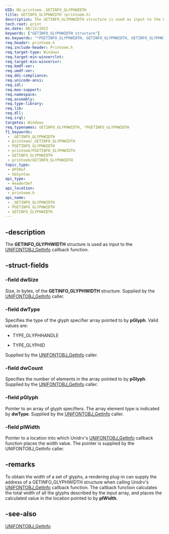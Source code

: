 ```yaml
---
UID: NS:printoem._GETINFO_GLYPHWIDTH
title: GETINFO_GLYPHWIDTH (printoem.h)
description: The GETINFO_GLYPHWIDTH structure is used as input to the UNIFONTOBJ_GetInfo callback function.
tech.root: print
ms.date: 08/12/2022
keywords: ["GETINFO_GLYPHWIDTH structure"]
ms.keywords: "*PGETINFO_GLYPHWIDTH, GETINFO_GLYPHWIDTH, GETINFO_GLYPHWIDTH structure [Print Devices], PGETINFO_GLYPHWIDTH, PGETINFO_GLYPHWIDTH structure pointer [Print Devices], _GETINFO_GLYPHWIDTH, print.getinfo_glyphwidth, print_unidrv-pscript_rendering_d4e07803-7342-4550-90fd-1ee8669934f0.xml, printoem/GETINFO_GLYPHWIDTH, printoem/PGETINFO_GLYPHWIDTH"
req.header: printoem.h
req.include-header: Printoem.h
req.target-type: Windows
req.target-min-winverclnt: 
req.target-min-winversvr: 
req.kmdf-ver: 
req.umdf-ver: 
req.ddi-compliance: 
req.unicode-ansi: 
req.idl: 
req.max-support: 
req.namespace: 
req.assembly: 
req.type-library: 
req.lib: 
req.dll: 
req.irql: 
targetos: Windows
req.typenames: GETINFO_GLYPHWIDTH, *PGETINFO_GLYPHWIDTH
f1_keywords:
 - _GETINFO_GLYPHWIDTH
 - printoem/_GETINFO_GLYPHWIDTH
 - PGETINFO_GLYPHWIDTH
 - printoem/PGETINFO_GLYPHWIDTH
 - GETINFO_GLYPHWIDTH
 - printoem/GETINFO_GLYPHWIDTH
topic_type:
 - APIRef
 - kbSyntax
api_type:
 - HeaderDef
api_location:
 - printoem.h
api_name:
 - _GETINFO_GLYPHWIDTH
 - PGETINFO_GLYPHWIDTH
 - GETINFO_GLYPHWIDTH
---
```


## -description

The **GETINFO_GLYPHWIDTH** structure is used as input to the [UNIFONTOBJ_GetInfo](./nc-printoem-pfngetinfo.md) callback function.

## -struct-fields

### -field dwSize

Size, in bytes, of the **GETINFO_GLYPHWIDTH** structure. Supplied by the [UNIFONTOBJ_GetInfo](./nc-printoem-pfngetinfo.md) caller.

### -field dwType

Specifies the type of the glyph specifier array pointed to by **pGlyph**. Valid values are:

- TYPE_GLYPHHANDLE

- TYPE_GLYPHID

Supplied by the [UNIFONTOBJ_GetInfo](./nc-printoem-pfngetinfo.md) caller.

### -field dwCount

Specifies the number of elements in the array pointed to by **pGlyph**. Supplied by the [UNIFONTOBJ_GetInfo](./nc-printoem-pfngetinfo.md) caller.

### -field pGlyph

Pointer to an array of glyph specifiers. The array element type is indicated by **dwType**. Supplied by the [UNIFONTOBJ_GetInfo](./nc-printoem-pfngetinfo.md) caller.

### -field plWidth

Pointer to a location into which Unidrv's [UNIFONTOBJ_GetInfo](./nc-printoem-pfngetinfo.md) callback function places the width value. The pointer is supplied by the UNIFONTOBJ_GetInfo caller.

## -remarks

To obtain the width of a set of glyphs, a rendering plug-in can supply the address of a GETINFO_GLYPHWIDTH structure when calling Unidrv's [UNIFONTOBJ_GetInfo](./nc-printoem-pfngetinfo.md) callback function. The callback function calculates the total width of all the glyphs described by the input array, and places the calculated value in the location pointed to by **plWidth**.

## -see-also

[UNIFONTOBJ_GetInfo](./nc-printoem-pfngetinfo.md)